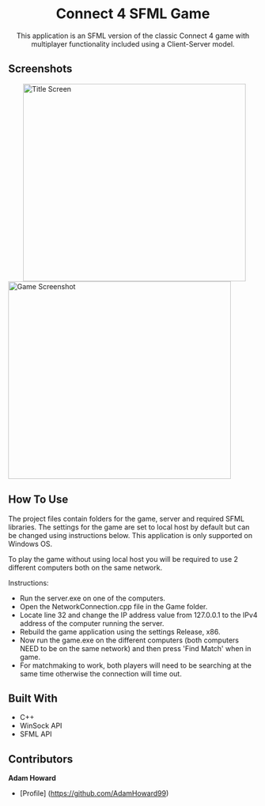 <h1 align="center">Connect 4 SFML Game</h1>
<p align="center">This application is an SFML version of the classic Connect 4 game with multiplayer functionality included using a Client-Server model.</p>

## Screenshots
<p float = "left">
  <img hspace = "30" alt ="Title Screen" src = "https://user-images.githubusercontent.com/74617187/123830371-2095a100-d8fb-11eb-831f-7eaaf9de5283.png" height = "400" width =  "450"/>
  <img alt ="Game Screenshot" src = "https://user-images.githubusercontent.com/74617187/123830824-94d04480-d8fb-11eb-9d82-9b37ad3dfff2.png" height = "400" width = "450"/>
</p>
  
## How To Use
The project files contain folders for the game, server and required SFML libraries. The settings for the game are set to local host by default but can be changed using instructions below. This application is only supported on Windows OS.

To play the game without using local host you will be required to use 2 different computers both on the same network.

Instructions:
- Run the server.exe on one of the computers.
- Open the NetworkConnection.cpp file in the Game folder.
- Locate line 32 and change the IP address value from 127.0.0.1 to the IPv4 address of the computer running the server.
- Rebuild the game application using the settings Release, x86.
- Now run the game.exe on the different computers (both computers NEED to be on the same network) and then press 'Find Match' when in game.
- For matchmaking to work, both players will need to be searching at the same time otherwise the connection will time out.


## Built With
- C++
- WinSock API
- SFML API

## Contributors

**Adam Howard**
- [Profile] (https://github.com/AdamHoward99)
